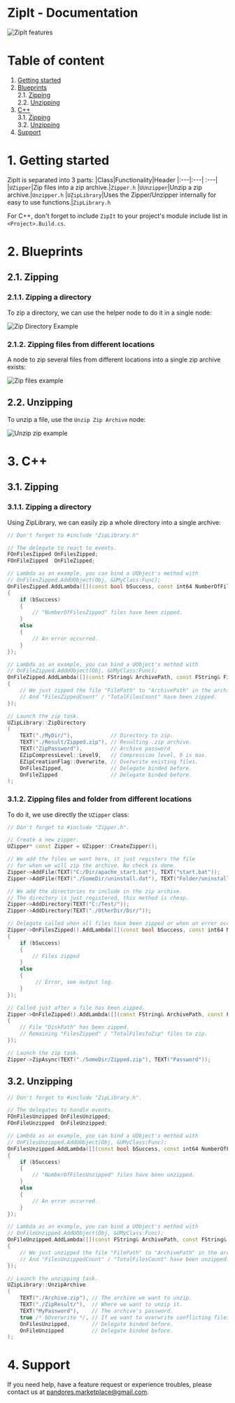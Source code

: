# ZipIt - Documentation
![ZipIt features](https://github.com/Pandoa/ZipIt/blob/master/Images/Features.PNG?raw=true)
# Table of content
1. [Getting started](#1-getting-started)</br>
2. [Blueprints](#2-blueprints)</br>
    2.1. [Zipping](21-zipping)</br>
    2.2. [Unzipping](22-unzipping)</br>
3. [C++](#3-c)</br>
    3.1. [Zipping](31-zipping)</br>
    3.2. [Unzipping](32-unzipping)</br>
4. [Support](#4-support)</br>
# 1. Getting started
ZipIt is separated into 3 parts:
|Class|Functionality|Header
|:---|:---| :---|
|`UZipper`|Zip files into a zip archive.|`Zipper.h`
|`UUnzipper`|Unzip a zip archive.|`Unzipper.h`
|`UZipLibrary`|Uses the Zipper/Unzipper internally for easy to use functions.|`ZipLibrary.h`

For C++, don't forget to include `ZipIt` to your project's module include list in `<Project>.Build.cs`.

# 2. Blueprints
## 2.1. Zipping
### 2.1.1. Zipping a directory
To zip a directory, we can use the helper node to do it in a single node:

![Zip Directory Example](https://github.com/Pandoa/ZipIt/blob/master/Images/BpZipDirectory.png?raw=true)
### 2.1.2. Zipping files from different locations
A node to zip several files from different locations into a single zip archive exists:

![Zip files example](https://github.com/Pandoa/ZipIt/blob/master/Images/BpZipFiles.png?raw=true)
## 2.2. Unzipping
To unzip a file, use the `Unzip Zip Archive` node:

![Unzip zip example](https://github.com/Pandoa/ZipIt/blob/master/Images/BpUnzip.png?raw=true)
# 3. C++
## 3.1. Zipping
### 3.1.1. Zipping a directory
Using ZipLibrary, we can easily zip a whole directory into a single archive:
```cpp
// Don't forget to #include "ZipLibrary.h"

// The delegate to react to events.
FOnFilesZipped OnFilesZipped;
FOnFileZipped  OnFileZipped;

// Lambda as an example, you can bind a UObject's method with 
// OnFilesZipped.AddUObject(Obj, &UMyClass:Func);
OnFilesZipped.AddLambda([](const bool bSuccess, const int64 NumberOfFilesZipped) -> void
{
    if (bSuccess)
    {
        // "NumberOfFilesZipped" files have been zipped.
    }
    else
    {
        // An error occurred. 
    }
});

// Lambda as an example, you can bind a UObject's method with 
// OnFileZipped.AddUObject(Obj, &UMyClass:Func);
OnFileZipped.AddLambda([](const FString& ArchivePath, const FString& FilePath, const int64 FilesZippedCount, const int64 TotalFilesCount) -> void
{
    // We just zipped the file "FilePath" to "ArchivePath" in the archive.
    // And "FilesZippedCount" / "TotalFilesCount" have been zipped.
});

// Launch the zip task.
UZipLibrary::ZipDirectory
(
    TEXT("./MyDir/"),            // Directory to zip.
    TEXT("./Result/Zipped.zip"), // Resulting .zip archive.
    TEXT("ZipPassword"),         // Archive password
    EZipCompressLevel::Level9,   // Compression level, 9 is max.
    EZipCreationFlag::Overwrite, // Overwrite existing files.
    OnFilesZipped,               // Delegate binded before.
    OnFileZipped                 // Delegate binded before.
);
```
### 3.1.2. Zipping files and folder from different locations
To do it, we use directly the `UZipper` class:
```cpp
// Don't forget to #include "Zipper.h".

// Create a new zipper.
UZipper* const Zipper = UZipper::CreateZipper();

// We add the files we want here, it just registers the file
// for when we will zip the archive. No check is done.
Zipper->AddFile(TEXT("C:/Dir/apache_start.bat"), TEXT("start.bat"));
Zipper->AddFile(TEXT("./SomeDir/uninstall.dat"), TEXT("Folder/uninstall.dat"));

// We add the directories to include in the zip archive.
// The directory is just registered, this method is cheap.
Zipper->AddDirectory(TEXT("C:/Test/"));
Zipper->AddDirectory(TEXT("./OtherDir/Dir/"));

// Delegate called when all files have been zipped or when an error occured.
Zipper->OnFilesZipped().AddLambda([](const bool bSuccess, const int64 NumberOfFilesZipped) -> void 
{
    if (bSuccess)
    {
        // Files zipped
    }
    else
    {
         // Error, see output log.
    }
});

// Called just after a file has been zipped.
Zipper->OnFileZipped().AddLambda([](const FString& ArchivePath, const FString& DiskPath, const int64 FilesZipped, const int64 TotalFilesToZip) -> void 
{
    // File "DiskPath" has been zipped.
    // Remaining "FilesZipped" / "TotalFilesToZip" files to zip.
});

// Launch the zip task.
Zipper->ZipAsync(TEXT("./SomeDir/Zipped.zip"), TEXT("Password"));
```
## 3.2. Unzipping
```cpp
// Don't forget to #include "ZipLibrary.h".

// The delegates to handle events.
FOnFilesUnzipped OnFilesUnzipped;
FOnFileUnzipped  OnFileUnzipped;

// Lambda as an example, you can bind a UObject's method with 
// OnFilesUnzipped.AddUObject(Obj, &UMyClass:Func);
OnFilesUnzipped.AddLambda([](const bool bSuccess, const int64 NumberOfFilesUnzipped) -> void
{
	if (bSuccess)
	{
		// "NumberOfFilesUnzipped" files have been unzipped.
	}
	else
	{
		// An error occurred. 
	}
});

// Lambda as an example, you can bind a UObject's method with 
// OnFileUnzipped.AddUObject(Obj, &UMyClass:Func);
OnFileUnzipped.AddLambda([](const FString& ArchivePath, const FString& FilePath, const int64 FilesUnzippedCount, const int64 TotalFilesCount) -> void
{
	// We just unzipped the file "FilePath" to "ArchivePath" in the archive.
	// And "FilesUnzippedCount" / "TotalFilesCount" have been unzipped.
});

// Launch the unzipping task.
UZipLibrary::UnzipArchive
(
	TEXT("./Archive.zip"), // The archive we want to unzip.
	TEXT("./ZipResult/"),  // Where we want to unzip it.
	TEXT("MyPassword"),    // The archive's password.
	true /* bOverwrite */, // If we want to overwrite conflicting files.
	OnFilesUnzipped,       // Delegate binded before.
	OnFileUnzipped         // Delegate binded before.
);
```
# 4. Support
If you need help, have a feature request or experience troubles, please contact us at [pandores.marketplace@gmail.com](mailto:pandores.marketplace+ZipIt@gmail.com?subject=ZipIt%20-%20).
